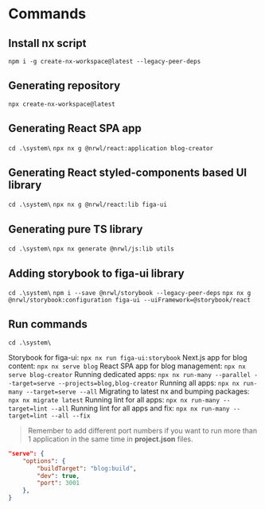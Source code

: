 # Commands

## Install nx script

`npm i -g create-nx-workspace@latest --legacy-peer-deps`

## Generating repository

`npx create-nx-workspace@latest`

## Generating React SPA app

`cd .\system\`
`npx nx g @nrwl/react:application blog-creator`

## Generating React styled-components based UI library

`cd .\system\`
`npx nx g @nrwl/react:lib figa-ui`

## Generating pure TS library

`cd .\system\`
`npx nx generate @nrwl/js:lib utils`

## Adding storybook to figa-ui library

`cd .\system\`
`npm i --save @nrwl/storybook --legacy-peer-deps`
`npx nx g @nrwl/storybook:configuration figa-ui --uiFramework=@storybook/react`

## Run commands

`cd .\system\`

Storybook for figa-ui: `npx nx run figa-ui:storybook`
Next.js app for blog content: `npx nx serve blog`
React SPA app for blog management: `npx nx serve blog-creator`
Running dedicated apps: `npx nx run-many --parallel --target=serve --projects=blog,blog-creator`
Running all apps: `npx nx run-many --target=serve --all`
Migrating to latest nx and bumping packages: `npx nx migrate latest`
Running lint for all apps: `npx nx run-many --target=lint --all`
Running lint for all apps and fix: `npx nx run-many --target=lint --all --fix`

> Remember to add different port numbers if you want to run more than 1 application in the same time in **project.json** files.

```json
"serve": {
    "options": {
        "buildTarget": "blog:build",
        "dev": true,
        "port": 3001
    },
}
```

